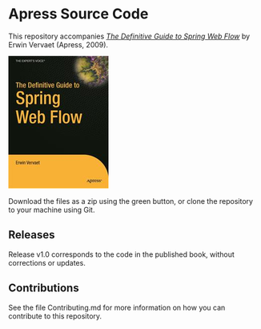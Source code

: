 # Apress Source Code

This repository accompanies [*The Definitive Guide to Spring Web Flow*](http://www.apress.com/9781430216247) by Erwin Vervaet (Apress, 2009).

![Cover image](9781430216247.jpg)

Download the files as a zip using the green button, or clone the repository to your machine using Git.

## Releases

Release v1.0 corresponds to the code in the published book, without corrections or updates.

## Contributions

See the file Contributing.md for more information on how you can contribute to this repository.
